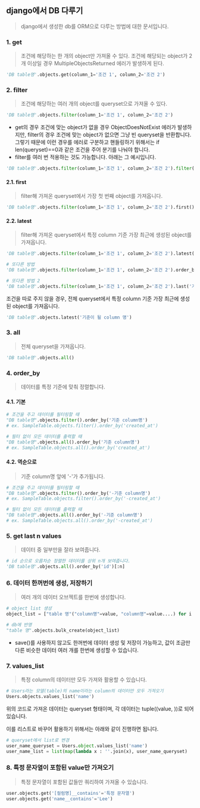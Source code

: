## django에서 DB 다루기

> django에서 생성한 db를 ORM으로 다루는 방법에 대한 문서입니다. 

### 1. get

> 조건에 해당하는 한 개의 object만 가져올 수 있다. 조건에 해당되는 object가 2개 이상일 경우 MultipleObjectsReturned 에러가 발생하게 된다. 

```python
'DB table명'.objects.get(column_1='조건 1', column_2='조건 2')
```



### 2. filter

> 조건에 해당하는 여러 개의 object를 queryset으로 가져올 수 있다. 

```python
'DB table명'.objects.filter(column_1='조건 1', column_2='조건 2')
```

- get의 경우 조건에 맞는 object가 없을 경우 ObjectDoesNotExist 에러가 발생하지만, filter의 경우 조건에 맞는 object가 없으면 그냥 빈 queryset을 반환합니다. 그렇기 때문에 이런 경우를 에러로 구분하고 핸들링하기 위해서는 if len(queryset)==0과 같은 조건을 주어 분기를 나눠야 합니다.
- filter를 여러 번 적용하는 것도 가능합니다. 아래는 그 예시입니다.

```python
'DB table명'.objects.filter(column_1='조건 1', column_2='조건 2').filter(column_3='조건 3')
```

#### 2.1. first

> filter해 가져온 queryset에서 가장 첫 번째 object를 가져옵니다.

```python
'DB table명'.objects.filter(column_1='조건 1', column_2='조건 2').first()
```



#### 2.2. latest

> filter해 가져온 queryset에서 특정 column 기준 가장 최근에 생성된 object를 가져옵니다.

```python
'DB table명'.objects.filter(column_1='조건 1', column_2='조건 2').latest('기준이 될 column 명')

# 또다른 방법
'DB table명'.objects.filter(column_1='조건 1', column_2='조건 2').order_by('-id')[0]

# 또다른 방법 2
'DB table명'.objects.filter(column_1='조건 1', column_2='조건 2').last('기준이 될 column 명')
```

조건을 따로 주지 않을 경우, 전체 queryset에서 특정 column 기준 가장 최근에 생성된 object를 가져옵니다. 

```python
'DB table명'.objects.latest('기준이 될 column 명')
```



### 3. all

> 전체 queryset을 가져옵니다. 

```python
'DB table명'.objects.all()
```



### 4. order_by

> 데이터를 특정 기준에 맞춰 정렬합니다.

#### 4.1. 기본

```python
# 조건을 주고 데이터를 필터링할 때
"DB table명".objects.filter().order_by('기준 column명')
# ex. SampleTable.objects.filter().order_by('created_at')

# 필터 없이 모든 데이터를 출력할 때
"DB table명".objects.all().order_by('기준 column명')
# ex. SampleTable.objects.all().order_by('created_at')
```

#### 4.2. 역순으로

> 기준 column명 앞에 '-'가 추가됩니다.

```python
# 조건을 주고 데이터를 필터링할 때
"DB table명".objects.filter().order_by('-기준 column명')
# ex. SampleTable.objects.filter().order_by('-created_at')

# 필터 없이 모든 데이터를 출력할 때
"DB table명".objects.all().order_by('-기준 column명')
# ex. SampleTable.objects.all().order_by('-created_at')
```



### 5. get last n values

> 데이터 중 일부만을 잘라 보여줍니다. 

```python
# id 순으로 오름차순 정렬한 데이터를 상위 n개 보여줍니다.
'DB table명'.objects.all().order_by('id')[:n]
```



### 6. 데이터 한꺼번에 생성, 저장하기

> 여러 개의 데이터 오브젝트를 한번에 생성합니다.

```python
# object list 생성
object_list = ["table 명"("column명"=value, "column명"=value....) for i in range(n)]

# db에 반영
"table 명".objects.bulk_create(object_list)
```

- save()를 사용하지 않고도 한꺼번에 데이터 생성 및 저장이 가능하고, 값이 조금만 다른 비슷한 데이터 여러 개를 한번에 생성할 수 있습니다.



### 7. values_list

> 특정 column의 데이터만 모두 가져와 활용할 수 있습니다.

```python
# Users라는 모델(table)의 name이라는 column의 데이터만 모두 가져오기
Users.objects.values_list('name') 
```

위의 코드로 가져온 데이터는 queryset 형태이며, 각 데이터는 tuple((value, ))로 되어있습니다. 

이를 리스트로 바꾸어 활용하기 위해서는 아래와 같이 진행하면 됩니다.

```python
# queryset에서 list로 변경
user_name_queryset = Users.object.values_list('name')
user_name_list = list(map(lambda x : ''.join(x), user_name_queryset)
```



### 8. 특정 문자열이 포함된 value만 가져오기

> 특정 문자열이 포함된 값들만 쿼리하여 가져올 수 있습니다. 

```python
user.objects.get('[컬럼명]__contains'='특정 문자열')
user.objects.get('name__contains'='Lee')
```

